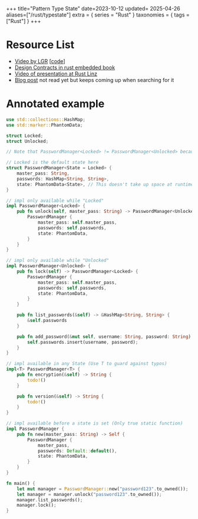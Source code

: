 +++
title="Pattern Type State"
date=2023-10-12
updated= 2025-04-26
aliases=["/rust/typestate"]
extra = { series = "Rust" }
taxonomies = { tags = ["Rust"] }
+++

# Resource List

- [Video by LGR](https://youtu.be/_ccDqRTx-JU?si=wh1ay1TnDhtJgz1_&t=28) \[[code](https://github.com/letsgetrusty/generics_and_zero_sized_types/blob/master/src/main.rs)\]
- [Design Contracts in rust embedded book](https://docs.rust-embedded.org/book/static-guarantees/design-contracts.html)
- [Video of presentation at Rust Linz](https://www.youtube.com/watch?v=k8kd22jNcps&t=1382s)
- [Blog post](https://cliffle.com/blog/rust-typestate/) not read yet but keeps coming up when searching for it

# Annotated example

```rust
use std::collections::HashMap;
use std::marker::PhantomData;

struct Locked;
struct Unlocked;

// Note that PasswordManager<Locked> != PasswordManager<Unlocked> because of the state field with doesn't use space at runtime only a compile time check

// Locked is the default state here
struct PasswordManager<State = Locked> {
    master_pass: String,
    passwords: HashMap<String, String>,
    state: PhantomData<State>, // This doesn't take up space at runtime
}

// impl only available while "Locked"
impl PasswordManager<Locked> {
    pub fn unlock(self, master_pass: String) -> PasswordManager<Unlocked> {
        PasswordManager {
            master_pass: self.master_pass,
            passwords: self.passwords,
            state: PhantomData,
        }
    }
}

// impl only available while "Unlocked"
impl PasswordManager<Unlocked> {
    pub fn lock(self) -> PasswordManager<Locked> {
        PasswordManager {
            master_pass: self.master_pass,
            passwords: self.passwords,
            state: PhantomData,
        }
    }

    pub fn list_passwords(&self) -> &HashMap<String, String> {
        &self.passwords
    }

    pub fn add_password(&mut self, username: String, password: String) {
        self.passwords.insert(username, password);
    }
}

// impl available in any State (Use T to guard against typos)
impl<T> PasswordManager<T> {
    pub fn encryption(&self) -> String {
        todo!()
    }

    pub fn version(&self) -> String {
        todo!()
    }
}

// impl available before a state is set (Only true static function)
impl PasswordManager {
    pub fn new(master_pass: String) -> Self {
        PasswordManager {
            master_pass,
            passwords: Default::default(),
            state: PhantomData,
        }
    }
}

fn main() {
    let mut manager = PasswordManager::new("password123".to_owned());
    let manager = manager.unlock("password123".to_owned());
    manager.list_passwords();
    manager.lock();
}
```
